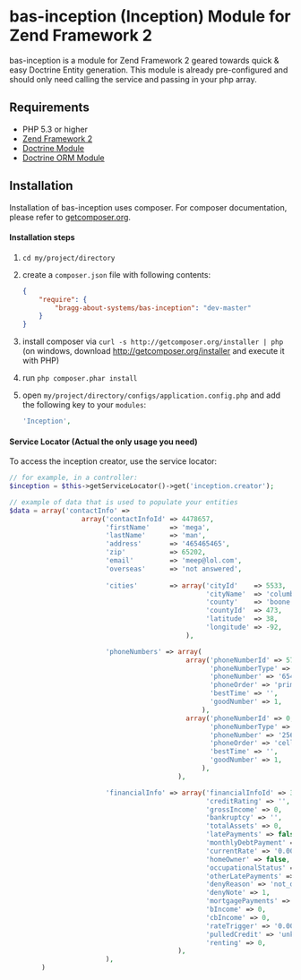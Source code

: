 #  bas-inception (Inception) Module for Zend Framework 2

bas-inception is a module for Zend Framework 2 geared towards quick & easy Doctrine Entity generation. This module is already pre-configured and should only need calling the service and passing in your php array.

## Requirements
 - PHP 5.3 or higher
 - [Zend Framework 2](http://www.github.com/zendframework/zf2)
 - [Doctrine Module](https://www.github.com/doctrine/DoctrineModule)
 - [Doctrine ORM Module](https://github.com/doctrine/DoctrineModule)

## Installation

Installation of bas-inception uses composer. For composer documentation, please refer to
[getcomposer.org](http://getcomposer.org/).

#### Installation steps

  1. `cd my/project/directory`
  2. create a `composer.json` file with following contents:

     ```json
     {
         "require": {
             "bragg-about-systems/bas-inception": "dev-master"
         }
     }
     ```
  3. install composer via `curl -s http://getcomposer.org/installer | php` (on windows, download
     http://getcomposer.org/installer and execute it with PHP)
  4. run `php composer.phar install`
  5. open `my/project/directory/configs/application.config.php` and add the following key to your `modules`:

     ```php
     'Inception',
     ```

#### Service Locator  (Actual the only usage you need)
To access the inception creator, use the service locator:

```php
// for example, in a controller:
$inception = $this->getServiceLocator()->get('inception.creator');

// example of data that is used to populate your entities
$data = array('contactInfo' => 
                  array('contactInfoId' => 4478657, 
                        'firstName'     => 'mega', 
                        'lastName'      => 'man', 
                        'address'       => '465465465', 
                        'zip'           => 65202, 
                        'email'         => 'meep@lol.com', 
                        'overseas'      => 'not answered', 
                        
                        'cities'        => array('cityId'    => 5533, 
                                                 'cityName'  => 'columbia', 
                                                 'county'    => 'boone', 
                                                 'countyId'  => 473, 
                                                 'latitude'  => 38, 
                                                 'longitude' => -92, 
                                            ), 

                        'phoneNumbers' => array(
                                            array('phoneNumberId' => 5774480, 
                                                  'phoneNumberType' => 'not given', 
                                                  'phoneNumber' => '6547984652', 
                                                  'phoneOrder' => 'primary', 
                                                  'bestTime' => '', 
                                                  'goodNumber' => 1, 
                                                ),
                                            array('phoneNumberId' => 0, 
                                                  'phoneNumberType' => 'not given', 
                                                  'phoneNumber' => '2564897456', 
                                                  'phoneOrder' => 'cell', 
                                                  'bestTime' => '', 
                                                  'goodNumber' => 1, 
                                                ), 
                                          ), 

                        'financialInfo' => array('financialInfoId' => 3667432, 
                                                 'creditRating' => '', 
                                                 'grossIncome' => 0, 
                                                 'bankruptcy' => '', 
                                                 'totalAssets' => 0, 
                                                 'latePayments' => false, 
                                                 'monthlyDebtPayment' => 0, 
                                                 'currentRate' => '0.0000', 
                                                 'homeOwner' => false, 
                                                 'occupationalStatus' => 'Employed', 
                                                 'otherLatePayments' => '0', 
                                                 'denyReason' => 'not_denied', 
                                                 'denyNote' => 1, 
                                                 'mortgagePayments' => false, 
                                                 'bIncome' => 0, 
                                                 'cbIncome' => 0, 
                                                 'rateTrigger' => '0.0000', 
                                                 'pulledCredit' => 'unknown', 
                                                 'renting' => 0, 
                                          ), 
                        ), 
        )
```


